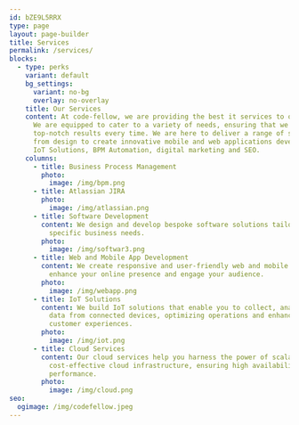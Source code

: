 ```yaml
---
id: bZE9L5RRX
type: page
layout: page-builder
title: Services
permalink: /services/
blocks:
  - type: perks
    variant: default
    bg_settings:
      variant: no-bg
      overlay: no-overlay
    title: Our Services
    content: At code-fellow, we are providing the best it services to our clients.
      We are equipped to cater to a variety of needs, ensuring that we deliver
      top-notch results every time. We are here to deliver a range of services
      from design to create innovative mobile and web applications development,
      IoT Solutions, BPM Automation, digital marketing and SEO.
    columns:
      - title: Business Process Management
        photo:
          image: /img/bpm.png
      - title: Atlassian JIRA
        photo:
          image: /img/atlassian.png
      - title: Software Development
        content: We design and develop bespoke software solutions tailored to your
          specific business needs.
        photo:
          image: /img/softwar3.png
      - title: Web and Mobile App Development
        content: We create responsive and user-friendly web and mobile applications that
          enhance your online presence and engage your audience.
        photo:
          image: /img/webapp.png
      - title: IoT Solutions
        content: We build IoT solutions that enable you to collect, analyze, and act on
          data from connected devices, optimizing operations and enhancing
          customer experiences.
        photo:
          image: /img/iot.png
      - title: Cloud Services
        content: Our cloud services help you harness the power of scalable and
          cost-effective cloud infrastructure, ensuring high availability and
          performance.
        photo:
          image: /img/cloud.png
seo:
  ogimage: /img/codefellow.jpeg
---
```

